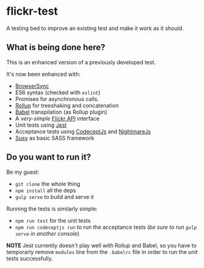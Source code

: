 # flickr-test

A testing bed to improve an existing test and make it work as it should.

## What is being done here?

This is an enhanced version of a previously developed test.

It's now been enhanced with:

- [BrowserSync](https://www.browsersync.io)
- ES6 syntax (checked with `eslint`)
- Promises for asynchronous calls.
- [Rollup](http://rollupjs.org) for treeshaking and concatenation
- [Babel](https://babeljs.io/) transpilation (as Rollup plugin)
- A _very-simple_ [Flickr API](https://www.flickr.com/services/api/) interface
- Unit tests using [Jest](https://facebook.github.io/jest)
- Acceptance tests using [CodeceptJs](https://github.com/codeception/codeceptjs/) and [NightmareJs](http://www.nightmarejs.org/)
- [Susy](http://susy.oddbird.net) as basic SASS framework

## Do you want to run it?

Be my guest:
- `git clone` the whole thing
- `npm install` all the deps
- `gulp serve` to build and serve it

Running the tests is similarly simple:
- `npm run test` for the unit tests
- `npm run codeceptjs run` to run the acceptance tests (*be sure to run `gulp serve` in another console*)

**NOTE**
Jest currently doesn't play well with Rollup and Babel, so you have to temporarly remove `modules` line from the `.babelrc` file in order to run the unit tests successfully.
